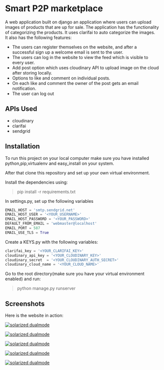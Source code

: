 # Smart P2P marketplace

A web application built on django an application where users can upload images of products that are up for sale. The application has the functionality of categorizing the products. It uses clarifai to auto categorize the images. It also has the following features:

* The users can register themselves on the website, and after a successful sign up a welcome email is sent to the user.
* The users can log in the website to view the feed which is visible to every user.
* Add post option which uses cloudinary API to upload image on the cloud after storing locally.
* Options to like and comment on individual posts.
* On each like and comment the owner of the post gets an email notification.
* The user can log out

## APIs Used

* cloudinary
* clarifai
* sendgrid

## Installation

To run this project on your local computer make sure you have installed python,pip,virtualenv and easy_install on your system.

After that clone this repository and set up your own virtual environment.

Install the dependencies using:

> pip install -r requirements.txt

In settings.py, set up the following variables

```python
EMAIL_HOST = 'smtp.sendgrid.net'
EMAIL_HOST_USER = '<YOUR_USERNAME>'
EMAIL_HOST_PASSWORD = '<YOUR_PASSWORD>'
DEFAULT_FROM_EMAIL = 'webmaster@localhost'
EMAIL_PORT = 587
EMAIL_USE_TLS = True
```

Create a KEYS.py with the following variables:

```python
clarifai_key = '<YOUR_CLARIFAI_KEY>'
cloudinary_api_key = '<YOUR_CLOUDINARY_KEY>'
cloudinary_secret  = '<YOUR_CLOUDINARY_AUTH_SECRET>'
cloudinary_cloud_name = '<YOUR_CLOUD_NAME>'
```

Go to the root directory(make sure you have your virtual environment enabled) and run:

> python manage.py runserver

## Screenshots

Here is the website in action:

[![solarized dualmode](https://github.com/sarthak625/SmartP2PMarketPlace/blob/master/screenshots/sm_sc_1.png)](#features)

[![solarized dualmode](https://github.com/sarthak625/SmartP2PMarketPlace/blob/master/screenshots/sm_sc_2.png)](#features)

[![solarized dualmode](https://github.com/sarthak625/SmartP2PMarketPlace/blob/master/screenshots/sm_sc_3.png)](#features)

[![solarized dualmode](https://github.com/sarthak625/SmartP2PMarketPlace/blob/master/screenshots/sm_sc_4.png)](#features)

[![solarized dualmode](https://github.com/sarthak625/SmartP2PMarketPlace/blob/master/screenshots/sm_sc_5.png)](#features)
